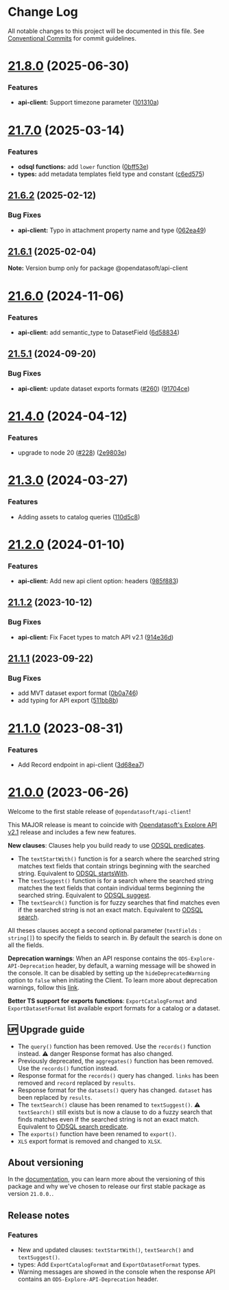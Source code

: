 # Change Log

All notable changes to this project will be documented in this file.
See [Conventional Commits](https://conventionalcommits.org) for commit guidelines.

# [21.8.0](https://github.com/opendatasoft/ods-dataviz-sdk/compare/@opendatasoft/api-client@21.7.0...@opendatasoft/api-client@21.8.0) (2025-06-30)


### Features

* **api-client:** Support timezone parameter ([101310a](https://github.com/opendatasoft/ods-dataviz-sdk/commit/101310a935d974662c2a8e9a85822ea66e223a11))





# [21.7.0](https://github.com/opendatasoft/ods-dataviz-sdk/compare/@opendatasoft/api-client@21.6.2...@opendatasoft/api-client@21.7.0) (2025-03-14)


### Features

* **odsql functions:** add `lower` function ([0bff53e](https://github.com/opendatasoft/ods-dataviz-sdk/commit/0bff53e701f1146a6961bd4f8af8e5e5fe4da905))
* **types:** add metadata templates field type and constant ([c6ed575](https://github.com/opendatasoft/ods-dataviz-sdk/commit/c6ed575100d1e78fe35a1f489210e38a32245541))





## [21.6.2](https://github.com/opendatasoft/ods-dataviz-sdk/compare/@opendatasoft/api-client@21.6.1...@opendatasoft/api-client@21.6.2) (2025-02-12)


### Bug Fixes

* **api-client:** Typo in attachment property name and type ([062ea49](https://github.com/opendatasoft/ods-dataviz-sdk/commit/062ea49d2f70f56b580994bd8d43ceec0dbcd45e))





## [21.6.1](https://github.com/opendatasoft/ods-dataviz-sdk/compare/@opendatasoft/api-client@21.6.0...@opendatasoft/api-client@21.6.1) (2025-02-04)

**Note:** Version bump only for package @opendatasoft/api-client





# [21.6.0](https://github.com/opendatasoft/ods-dataviz-sdk/compare/@opendatasoft/api-client@21.5.1...@opendatasoft/api-client@21.6.0) (2024-11-06)


### Features

* **api-client:** add semantic_type to DatasetField ([6d58834](https://github.com/opendatasoft/ods-dataviz-sdk/commit/6d58834c0394d4d6f379826bfeef23c07202f8cd))





## [21.5.1](https://github.com/opendatasoft/ods-dataviz-sdk/compare/@opendatasoft/api-client@21.5.0...@opendatasoft/api-client@21.5.1) (2024-09-20)


### Bug Fixes

* **api-client:** update dataset exports formats ([#260](https://github.com/opendatasoft/ods-dataviz-sdk/issues/260)) ([91704ce](https://github.com/opendatasoft/ods-dataviz-sdk/commit/91704ce240a2b680a2f6186b04c8a79005becf42))





# [21.4.0](https://github.com/opendatasoft/ods-dataviz-sdk/compare/@opendatasoft/api-client@21.3.0...@opendatasoft/api-client@21.4.0) (2024-04-12)


### Features

* upgrade to node 20 ([#228](https://github.com/opendatasoft/ods-dataviz-sdk/issues/228)) ([2e9803e](https://github.com/opendatasoft/ods-dataviz-sdk/commit/2e9803e19919fee924c8e27fed836ae42b8b1085))





# [21.3.0](https://github.com/opendatasoft/ods-dataviz-sdk/compare/@opendatasoft/api-client@21.2.0...@opendatasoft/api-client@21.3.0) (2024-03-27)


### Features

* Adding assets to catalog queries ([110d5c8](https://github.com/opendatasoft/ods-dataviz-sdk/commit/110d5c8216e72255aea5a507b96626a1ef76ead7))





# [21.2.0](https://github.com/opendatasoft/ods-dataviz-sdk/compare/@opendatasoft/api-client@21.1.2...@opendatasoft/api-client@21.2.0) (2024-01-10)


### Features

* **api-client:** Add new api client option: headers ([985f883](https://github.com/opendatasoft/ods-dataviz-sdk/commit/985f8839ccb857b60f35bdc1187558cb018a2a95))





## [21.1.2](https://github.com/opendatasoft/ods-dataviz-sdk/compare/@opendatasoft/api-client@21.1.1...@opendatasoft/api-client@21.1.2) (2023-10-12)


### Bug Fixes

* **api-client:** Fix Facet types to match API v2.1 ([914e36d](https://github.com/opendatasoft/ods-dataviz-sdk/commit/914e36db2b072b1705e94780c8bc48b27861d543))





## [21.1.1](https://github.com/opendatasoft/ods-dataviz-sdk/compare/@opendatasoft/api-client@21.1.0...@opendatasoft/api-client@21.1.1) (2023-09-22)


### Bug Fixes

* add MVT dataset export format ([0b0a746](https://github.com/opendatasoft/ods-dataviz-sdk/commit/0b0a746121195eb0f5b9837b8459a431f9ef5fa0))
* add typing for API export ([511bb8b](https://github.com/opendatasoft/ods-dataviz-sdk/commit/511bb8ba4f7d305c0d1f6979e897b268b5f94d1f))





# [21.1.0](https://github.com/opendatasoft/ods-dataviz-sdk/compare/@opendatasoft/api-client@21.0.0...@opendatasoft/api-client@21.1.0) (2023-08-31)


### Features

* Add Record endpoint in api-client ([3d68ea7](https://github.com/opendatasoft/ods-dataviz-sdk/commit/3d68ea7fab9b7eada65230716ed8bc0982910574))





# [21.0.0](https://github.com/opendatasoft/ods-dataviz-sdk/compare/@opendatasoft/api-client@21.1.0-beta.0...@opendatasoft/api-client@21.0.0) (2023-06-26)

Welcome to the first stable release of `@opendatasoft/api-client`!

This MAJOR release is meant to coincide with [Opendatasoft's Explore API v2.1](https://help.opendatasoft.com/apis/ods-explore-v2/explore_v2.1.html) release and includes a few new features.

**New clauses**: Clauses help you build ready to use [ODSQL predicates](https://help.opendatasoft.com/apis/ods-explore-v2/explore_v2.1.html#section/ODSQL-predicates).
- The `textStartWith()` function is for a search where the searched string matches text fields that contain strings beginning with the searched string. Equivalent to [ODSQL startsWith](https://help.opendatasoft.com/apis/ods-explore-v2/explore_v2.1.html#section/ODSQL-predicates/startswith()).
- The `textSuggest()` function is for a search where the searched string matches the text fields that contain individual terms beginning the searched string. Equivalent to [ODSQL suggest](https://help.opendatasoft.com/apis/ods-explore-v2/explore_v2.1.html#section/ODSQL-predicates/suggest()).
- The `textSearch()` function is for fuzzy searches that find matches even if the searched string is not an exact match. Equivalent to [ODSQL search](https://help.opendatasoft.com/apis/ods-explore-v2/explore_v2.1.html#section/ODSQL-predicates/search()).

All theses clauses accept a second optional parameter (`textFields` : `string[]`) to specify the fields to search in. By default the search is done on all the fields.

**Deprecation warnings**: When an API response contains the `ODS-Explore-API-Deprecation` header, by default, a warning message will be showed in the console.
It can be disabled by setting up the `hideDeprecatedWarning` option to `false` when initiating the Client.
To learn more about deprecation warnings, follow this [link](https://help.opendatasoft.com/apis/ods-explore-v2/explore_v2.1.html#section/Versioning/Deprecation-warnings).

**Better TS support for exports functions**: `ExportCatalogFormat` and `ExportDatasetFormat` list available export formats for a catalog or a dataset.

## 🆙 Upgrade guide
- The `query()` function has been removed. Use the `records()` function instead. ⚠️ danger Response format has also changed.
- Previously deprecated, the `aggregates()` function has been removed. Use the `records()` function instead.
- Response format for the `records()` query has changed. `links` has been removed and `record` replaced by `results`.
- Response format for the `datasets()` query has changed. `dataset` has been replaced by `results`.
- The `textSearch()` clause has been renamed to `textSuggest()`. ⚠️ `textSearch()` still exists but is now a clause to do a fuzzy search that finds matches even if the searched string is not an exact match. Equivalent to [ODSQL search predicate](https://help.opendatasoft.com/apis/ods-explore-v2/explore_v2.1.html#section/ODSQL-predicates/search()).
- The `exports()` function have been renamed to `export()`.
- `XLS` export format is removed and changed to `XLSX`.


## About versioning

In the [documentation](https://github.com/opendatasoft/ods-dataviz-sdk/tree/main/packages/api-client#versioning), you can learn more about the versioning of this package and why we've chosen to release our first stable package as version `21.0.0.`.

## Release notes
### Features

- New and updated clauses: `textStartWith()`, `textSearch()` and `textSuggest()`.
- types: Add `ExportCatalogFormat` and `ExportDatasetFormat` types.
- Warning messages are showed in the console when the response API contains an `ODS-Explore-API-Deprecation` header.
